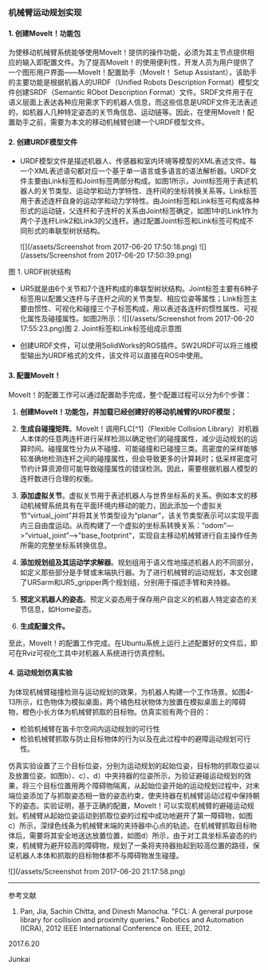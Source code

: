 ### 机械臂运动规划实现

#### 1. 创建MoveIt！功能包

为使移动机械臂系统能够使用MoveIt！提供的操作功能，必须为其主节点提供相应的输入即配置文件。为了提高MoveIt！的使用便利性，开发人员为用户提供了一个图形用户界面——MoveIt！配置助手（MoveIt！ Setup Assistant），该助手的主要功能是根据机器人的URDF（Unified Robots Description Format）模型文件创建SRDF（Semantic RObot Description Format）文件。SRDF文件用于在语义层面上表达各种应用需求下的机器人信息，而这些信息是URDF文件无法表述的，如机器人几种特定姿态的关节角信息、运动链等。因此，在使用MoveIt！配置助手之前，需要为本文的移动机械臂创建一个URDF模型文件。

#### 2. 创建URDF模型文件

* URDF模型文件是描述机器人、传感器和室内环境等模型的XML表述文件。每一个XML表述语句都对应一个基于单一语言或多语言的语法解析器。URDF文件主要由Link标签和Joint标签两部分构成。如图1所示，Joint标签用于表述机器人的关节类型、运动学和动力学特性、连杆间的坐标转换关系等。Link标签用于表述连杆自身的运动学和动力学特性。由Joint标签和Link标签可构成各种形式的运动链，父连杆和子连杆的关系由Joint标签确定，如图1中的Link1作为两个子连杆Link2和Link3的父连杆。通过配置Joint标签和Link标签可构成不同形式的串联型树状结构。

  ![](/assets/Screenshot from 2017-06-20 17:50:18.png) ![](/assets/Screenshot from 2017-06-20 17:50:39.png)



图 1. URDF树状结构

* UR5就是由6个关节和7个连杆构成的串联型树状结构。Joint标签主要有6种子标签用以配置父连杆与子连杆之间的关节类型、相应位姿等属性；Link标签主要由惯性、可视化和碰撞三个子标签构成，用以表述各连杆的惯性属性、可视化属性及碰撞属性。如图2所示：![](/assets/Screenshot from 2017-06-20 17:55:23.png)图 2. Joint标签和Link标签组成示意图

* 创建URDF文件，可以使用SolidWorks的ROS插件。SW2URDF可以将三维模型输出为URDF格式的文件，该文件可以直接在ROS中使用。

#### 3. 配置MoveIt！

MoveIt！的配置工作可以通过配置助手完成，整个配置过程可以分为6个步骤：

1. **创建MoveIt！功能包，并加载已经创建好的移动机械臂的URDF模型**；

2. **生成自碰撞矩阵**。MoveIt！调用FLC[^1]（Flexible Collision Library）对机器人本体的任意两连杆进行采样检测以确定他们的碰撞属性，减少运动规划的运算时间。碰撞属性分为从不碰撞、可能碰撞和已碰撞三类。高密度的采样能够较准确地检测连杆之间的碰撞属性，但会导致更多的计算耗时；低采样密度可节约计算资源但可能导致碰撞属性的错误检测。因此，需要根据机器人模型的连杆数进行合理的权衡。

3. **添加虚拟关节**。虚拟关节用于表述机器人与世界坐标系的关系。例如本文的移动机械臂系统具有在平面环境内移动的能力，因此添加一个虚拟关节“virtual\_joint”并将其关节类型设为“planar”，该关节类型表示可以实现平面内三自由度运动。从而构建了一个虚拟的坐标系转换关系：“odom”—&gt;“virtual\_joint”—&gt;"base\_footprint"，实现自主移动机械臂进行自主操作任务所需的完整坐标系转换信息。

4. **添加规划组及其运动学求解器**。规划组用于语义性地描述机器人的不同部分，如定义那些部分是手臂或末端执行器。为了进行机械臂的运动规划，本文创建了UR5arm和UR5\_gripper两个规划组，分别用于描述手臂和夹持器。

5. **预定义机器人的姿态**。预定义姿态用于保存用户自定义的机器人特定姿态的关节信息，如Home姿态。

6. **生成配置文件。**

至此，MoveIt！的配置工作完成。在Ubuntu系统上运行上述配置好的文件后，即可在Rviz可视化工具中对机器人系统进行仿真控制。

#### 4. 运动规划仿真实验

为体现机械臂碰撞检测与运动规划的效果，为机器人构建一个工作场景。如图4-13所示，红色物体为模拟桌面，两个橘色柱状物体为放置在模拟桌面上的障碍物，橙色小长方体为机械臂抓取的目标物。仿真实验有两个目的：

* 检验机械臂在笛卡尔空间内运动规划的可行性
* 检验机械臂抓取与防止目标物体的行为以及在此过程中的避障运动规划可行性。

仿真实验设置了三个目标位姿，分别为运动规划的起始位姿，目标物的抓取位姿以及放置位姿。如图b）、c）、d）中夹持器的位姿所示，为验证避碰运动规划的效果，将三个目标位置用两个障碍物隔离，从起始位姿开始的运动规划过程中，对末端位姿添加了与抓取姿态相一致的姿态约束，使夹持器在机械臂运动过程中保持朝下的姿态。实验证明，基于正确的配置，MoveIt！可以实现机械臂的避碰运动规划。机械臂从起始位姿运动到抓取位姿的过程中成功地避开了第一障碍物，如图c）所示，深绿色线条为机械臂末端的夹持器中心点的轨迹。在机械臂抓取目标物体后，需要将其安全地送达放置位置，如图d）所示，由于对工具坐标系姿态的约束，机械臂为避开较高的障碍物，规划了一条将夹持器抬起到较高位置的路径，保证机器人本体和抓取的目标物体都不与障碍物发生碰撞。

![](/assets/Screenshot from 2017-06-20 21:17:58.png)

---

参考文献

1. Pan, Jia, Sachin Chitta, and Dinesh Manocha. "FCL: A general purpose library for collision and proximity queries." Robotics and Automation \(ICRA\), 2012 IEEE International Conference on. IEEE, 2012.

2017.6.20

Junkai

